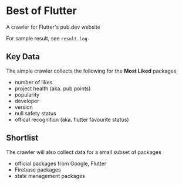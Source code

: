 # Best of Flutter

A crawler for Flutter's pub.dev website

For sample result, see `result.log`

## Key Data

The simple crawler collects the following for the **Most Liked** packages

- number of likes
- project health (aka. pub points)
- popularity
- developer
- version
- null safety status
- offical recognition (aka. flutter favourite status)


## Shortlist

The crawler will also collect data for a small subset of packages

- official packages from Google, Flutter
- Firebase packages
- state management packages